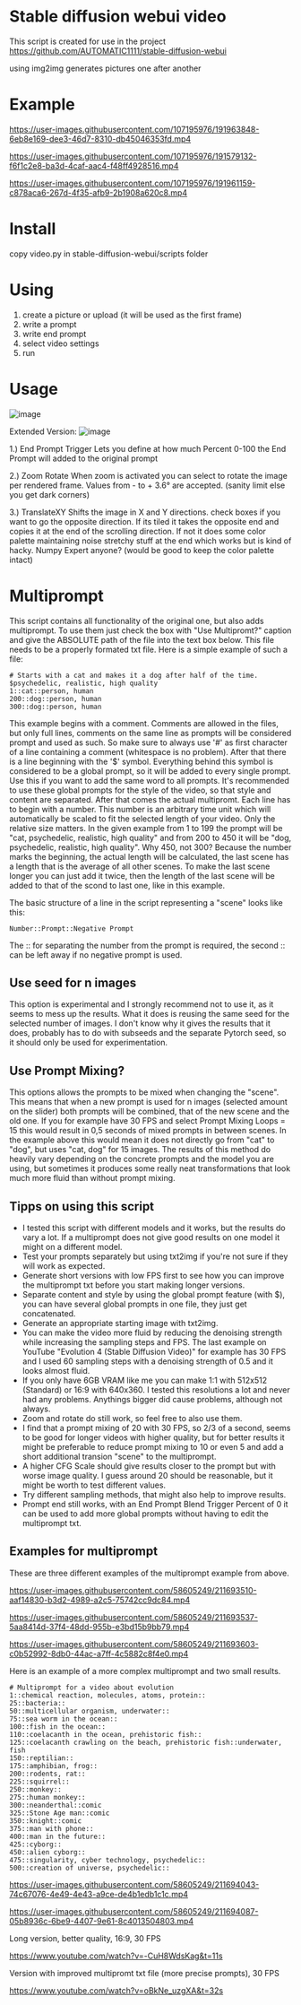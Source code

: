 # Stable diffusion webui video

This script is created for use in the project https://github.com/AUTOMATIC1111/stable-diffusion-webui

using img2img generates pictures one after another 

# Example



https://user-images.githubusercontent.com/107195976/191963848-6eb8e169-dee3-46d7-8310-db45046353fd.mp4


https://user-images.githubusercontent.com/107195976/191579132-f6f1c2e8-ba3d-4caf-aac4-f48ff4928516.mp4


https://user-images.githubusercontent.com/107195976/191961159-c878aca6-267d-4f35-afb9-2b1908a620c8.mp4



# Install
copy video.py in stable-diffusion-webui/scripts folder

# Using
1. create a picture or upload (it will be used as the first frame)
2. write a prompt
3. write end prompt
4. select video settings
5. run

# Usage

![image](https://user-images.githubusercontent.com/107195976/191533315-b09e0e08-ec0c-4a86-a1fc-c451438a4e98.png)

Extended Version:
![image](https://user-images.githubusercontent.com/12010863/195175113-12df7e14-4f96-4737-99c5-873b2278c796.png)

1.) End Prompt Trigger
Lets you define at how much Percent 0-100 the End Prompt will added to the original prompt

2.) Zoom Rotate
When zoom is activated you can select to rotate the image per rendered frame. Values from - to + 3.6° are accepted. (sanity limit else you get dark corners)

3.) TranslateXY
Shifts the image in X and Y directions. check boxes if you want to go the opposite direction.
If its tiled it takes the opposite end and copies it at the end of the scrolling direction.
If not it does some color palette maintaining noise stretchy stuff at the end which works but is kind of hacky. 
Numpy Expert anyone? (would be good to keep the color palette intact)   

# Multiprompt

This script contains all functionality of the original one, but also adds multiprompt. To use them just check the box with "Use Multipromt?" caption and give the ABSOLUTE path of the file into the text box below. This file needs to be a properly formated txt file. Here is a simple example of such a file:

~~~
# Starts with a cat and makes it a dog after half of the time.
$psychedelic, realistic, high quality
1::cat::person, human
200::dog::person, human
300::dog::person, human
~~~

This example begins with a comment. Comments are allowed in the files, but only full lines, comments on the same line as prompts will be considered prompt and used as such. So make sure to always use '#' as first character of a line containing a comment (whitespace is no problem). After that there is a line beginning with the '$' symbol. Everything behind this symbol is considered to be a global prompt, so it will be added to every single prompt. Use this if you want to add the same word to all prompts. It's recommended to use these global prompts for the style of the video, so that style and content are separated. After that comes the actual multipromt. Each line has to begin with a number. This number is an arbitrary time unit which will automatically be scaled to fit the selected length of your video. Only the relative size matters. In the given example from 1 to 199 the prompt will be "cat, psychedelic, realistic, high quality" and from 200 to 450 it will be "dog, psychedelic, realistic, high quality". Why 450, not 300? Because the number marks the beginning, the actual length will be calculated, the last scene has a length that is the average of all other scenes. To make the last scene longer you can just add it twice, then the length of the last scene will be added to that of the scond to last one, like in this example.

The basic structure of a line in the script representing a "scene" looks like this:
~~~
Number::Prompt::Negative Prompt
~~~

The :: for separating the number from the prompt is required, the second :: can be left away if no negative prompt is used.

## Use seed for n images

This option is experimental and I strongly recommend not to use it, as it seems to mess up the results. What it does is reusing the same seed for the selected number of images. I don't know why it gives the results that it does, probably has to do with subseeds and the separate Pytorch seed, so it should only be used for experimentation.

## Use Prompt Mixing?

This options allows the prompts to be mixed when changing the "scene". This means that when a new prompt is used for n images (selected amount on the slider) both prompts will be combined, that of the new scene and the old one. If you for example have 30 FPS and select Prompt Mixing Loops = 15 this would result in 0,5 seconds of mixed prompts in between scenes. In the example above this would mean it does not directly go from "cat" to "dog", but uses "cat, dog" for 15 images. The results of this method do heavily vary depending on the concrete prompts and the model you are using, but sometimes it produces some really neat transformations that look much more fluid than without prompt mixing.


## Tipps on using this script

- I tested this script with different models and it works, but the results do vary a lot. If a multiprompt does not give good results on one model it might on a different model.
- Test your prompts separately but using txt2img if you're not sure if they will work as expected.
- Generate short versions with low FPS first to see how you can improve the multiprompt txt before you start making longer versions.
- Separate content and style by using the global prompt feature (with $), you can have several global prompts in one file, they just get concatenated.
- Generate an appropriate starting image with txt2img.
- You can make the video more fluid by reducing the denoising strength while increasing the sampling steps and FPS. The last example on YouTube "Evolution 4 (Stable Diffusion Video)" for example has 30 FPS and I used 60 sampling steps with a denoising strength of 0.5 and it looks almost fluid.
- If you only have 6GB VRAM like me you can make 1:1 with 512x512 (Standard) or 16:9 with 640x360. I tested this resolutions a lot and never had any problems. Anythings bigger did cause problems, although not always.
- Zoom and rotate do still work, so feel free to also use them.
- I find that a prompt mixing of 20 with 30 FPS, so 2/3 of a second, seems to be good for longer videos with higher quality, but for better results it might be preferable to reduce prompt mixing to 10 or even 5 and add a short additional transion "scene" to the multiprompt.
- A higher CFG Scale should give results closer to the prompt but with worse image quality. I guess around 20 should be reasonable, but it might be worth to test different values.
- Try different sampling methods, that might also help to improve results.
- Prompt end still works, with an End Prompt Blend Trigger Percent of 0 it can be used to add more global prompts without having to edit the multiprompt txt.

## Examples for multiprompt

These are three different examples of the multiprompt example from above.

https://user-images.githubusercontent.com/58605249/211693510-aaf14830-b3d2-4989-a2c5-75742cc9dc84.mp4


https://user-images.githubusercontent.com/58605249/211693537-5aa8414d-37f4-48dd-955b-e3bd15b9bb79.mp4


https://user-images.githubusercontent.com/58605249/211693603-c0b52992-8db0-44ac-a7ff-4c5882c8f4e0.mp4


Here is an example of a more complex multiprompt and two small results.

~~~
# Multiprompt for a video about evolution
1::chemical reaction, molecules, atoms, protein::
25::bacteria::
50::multicellular organism, underwater::
75::sea worm in the ocean::
100::fish in the ocean::
110::coelacanth in the ocean, prehistoric fish::
125::coelacanth crawling on the beach, prehistoric fish::underwater, fish
150::reptilian::
175::amphibian, frog::
200::rodents, rat::
225::squirrel::
250::monkey::
275::human monkey::
300::neanderthal::comic
325::Stone Age man::comic
350::knight::comic
375::man with phone::
400::man in the future::
425::cyborg::
450::alien cyborg::
475::singularity, cyber technology, psychedelic::
500::creation of universe, psychedelic::
~~~



https://user-images.githubusercontent.com/58605249/211694043-74c67076-4e49-4e43-a9ce-de4b1edb1c1c.mp4



https://user-images.githubusercontent.com/58605249/211694087-05b8936c-6be9-4407-9e61-8c4013504803.mp4



Long version, better quality, 16:9, 30 FPS

https://www.youtube.com/watch?v=-CuH8WdsKag&t=11s


Version with improved multipromt txt file (more precise prompts), 30 FPS

https://www.youtube.com/watch?v=oBkNe_uzgXA&t=32s
